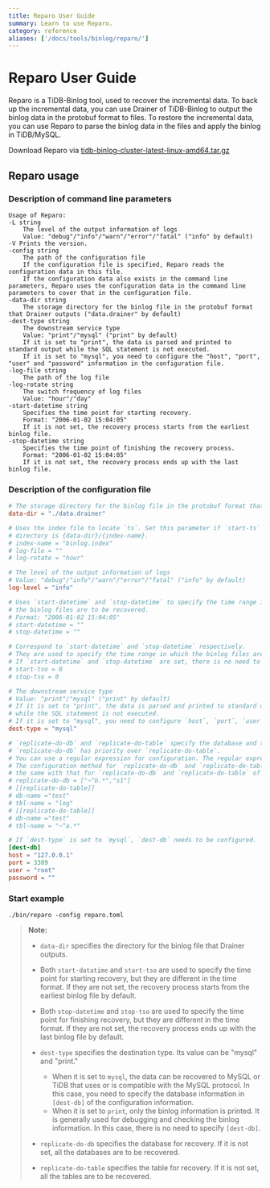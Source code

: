 ```yaml
---
title: Reparo User Guide
summary: Learn to use Reparo.
category: reference
aliases: ['/docs/tools/binlog/reparo/']
---
```


# Reparo User Guide

Reparo is a TiDB-Binlog tool, used to recover the incremental data. To back up the incremental data, you can use Drainer of TiDB-Binlog to output the binlog data in the protobuf format to files. To restore the incremental data, you can use Reparo to parse the binlog data in the files and apply the binlog in TiDB/MySQL.

Download Reparo via [tidb-binlog-cluster-latest-linux-amd64.tar.gz](http://download.pingcap.org/tidb-binlog-cluster-latest-linux-amd64.tar.gz)

## Reparo usage

### Description of command line parameters

```
Usage of Reparo:
-L string
    The level of the output information of logs
    Value: "debug"/"info"/"warn"/"error"/"fatal" ("info" by default)
-V Prints the version.
-config string
    The path of the configuration file
    If the configuration file is specified, Reparo reads the configuration data in this file.
    If the configuration data also exists in the command line parameters, Reparo uses the configuration data in the command line parameters to cover that in the configuration file.
-data-dir string
    The storage directory for the binlog file in the protobuf format that Drainer outputs ("data.drainer" by default)
-dest-type string
    The downstream service type
    Value: "print"/"mysql" ("print" by default)
    If it is set to "print", the data is parsed and printed to standard output while the SQL statement is not executed.
    If it is set to "mysql", you need to configure the "host", "port", "user" and "password" information in the configuration file.
-log-file string
    The path of the log file
-log-rotate string
    The switch frequency of log files
    Value: "hour"/"day"
-start-datetime string
    Specifies the time point for starting recovery.
    Format: "2006-01-02 15:04:05"
    If it is not set, the recovery process starts from the earliest binlog file.
-stop-datetime string
    Specifies the time point of finishing the recovery process.
    Format: "2006-01-02 15:04:05"
    If it is not set, the recovery process ends up with the last binlog file.
```

### Description of the configuration file

```toml
# The storage directory for the binlog file in the protobuf format that Drainer outputs
data-dir = "./data.drainer"

# Uses the index file to locate `ts`. Set this parameter if `start-ts` is set. The file
# directory is {data-dir}/{index-name}.
# index-name = "binlog.index"
# log-file = ""
# log-rotate = "hour"

# The level of the output information of logs
# Value: "debug"/"info"/"warn"/"error"/"fatal" ("info" by default)
log-level = "info"

# Uses `start-datetime` and `stop-datetime` to specify the time range in which
# the binlog files are to be recovered.
# Format: "2006-01-02 15:04:05"
# start-datetime = ""
# stop-datetime = ""

# Correspond to `start-datetime` and `stop-datetime` respectively.
# They are used to specify the time range in which the binlog files are to be recovered.
# If `start-datetime` and `stop-datetime` are set, there is no need to set `start-tso` and `stop-tso`.
# start-tso = 0
# stop-tso = 0

# The downstream service type
# Value: "print"/"mysql" ("print" by default)
# If it is set to "print", the data is parsed and printed to standard output
# while the SQL statement is not executed.
# If it is set to "mysql", you need to configure `host`, `port`, `user` and `password` in [dest-db].
dest-type = "mysql"

# `replicate-do-db` and `replicate-do-table` specify the database and table to be recovered.
# `replicate-do-db` has priority over `replicate-do-table`.
# You can use a regular expression for configuration. The regular expression should start with "~".
# The configuration method for `replicate-do-db` and `replicate-do-table` is
# the same with that for `replicate-do-db` and `replicate-do-table` of Drainer.
# replicate-do-db = ["~^b.*","s1"]
# [[replicate-do-table]]
# db-name ="test"
# tbl-name = "log"
# [[replicate-do-table]]
# db-name ="test"
# tbl-name = "~^a.*"

# If `dest-type` is set to `mysql`, `dest-db` needs to be configured.
[dest-db]
host = "127.0.0.1"
port = 3309
user = "root"
password = ""
```

### Start example

```
./bin/reparo -config reparo.toml
```

> **Note:**
>
> * `data-dir` specifies the directory for the binlog file that Drainer outputs.
> * Both `start-datatime` and `start-tso` are used to specify the time point for starting recovery, but they are different in the time format. If they are not set, the recovery process starts from the earliest binlog file by default.
> * Both `stop-datetime` and `stop-tso` are used to specify the time point for finishing recovery, but they are different in the time format. If they are not set, the recovery process ends up with the last binlog file by default.
> * `dest-type` specifies the destination type. Its value can be "mysql" and "print."
>
>     * When it is set to `mysql`, the data can be recovered to MySQL or TiDB that uses or is compatible with the MySQL protocol. In this case, you need to specify the database information in `[dest-db]` of the configuration information.
>     * When it is set to `print`, only the binlog information is printed. It is generally used for debugging and checking the binlog information. In this case, there is no need to specify `[dest-db]`.
>
> * `replicate-do-db` specifies the database for recovery. If it is not set, all the databases are to be recovered.
> * `replicate-do-table` specifies the table for recovery. If it is not set, all the tables are to be recovered.
